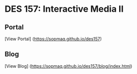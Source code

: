 # DES 157: Interactive Media II 

## Portal
[View Portal] (https://sopmaq.github.io/des157)

## Blog
[View Blog] (https://sopmaq.github.io/des157/blog/index.html)
